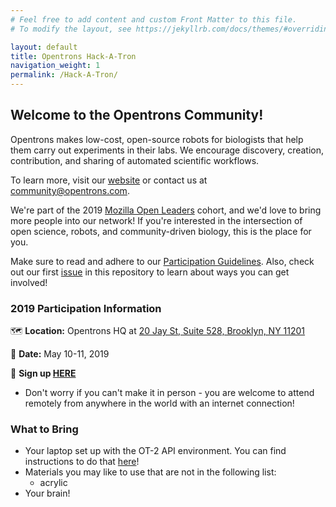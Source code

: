```yaml
---
# Feel free to add content and custom Front Matter to this file.
# To modify the layout, see https://jekyllrb.com/docs/themes/#overriding-theme-defaults

layout: default
title: Opentrons Hack-A-Tron
navigation_weight: 1
permalink: /Hack-A-Tron/
---
```

## **Welcome to the Opentrons Community!**

Opentrons makes low-cost, open-source robots for biologists that help them carry out experiments in their labs. We encourage discovery, creation, contribution, and sharing of automated scientific workflows.

To learn more, visit our [website](http://opentrons.com) or contact us at community@opentrons.com.

We're part of the 2019 [Mozilla Open Leaders](https://foundation.mozilla.org/en/opportunity/mozilla-open-leaders/round-7/participants/participants---cohort-c/) cohort, and we'd love to bring more people into our network! If you're interested in the intersection of open science, robots, and community-driven biology, this is the place for you.

Make sure to read and adhere to our [Participation Guidelines](./participation_guidelines). Also, check out our first [issue](https://github.com/Opentrons/Hack-A-Tron/issues/1) in this repository to learn about ways you can get involved!

### **2019 Participation Information**
🗺 **Location:** Opentrons HQ at [20 Jay St, Suite 528, Brooklyn, NY 11201](https://goo.gl/maps/rQCYLUqPXZSJ33Mk7)

📆 **Date:** May 10-11, 2019

📝 **Sign up [HERE](https://hack-a-tron.paperform.co/)**
- Don't worry if you can't make it in person - you are welcome to attend remotely from anywhere in the world with an internet   connection!

### **What to Bring**
- Your laptop set up with the OT-2 API environment. You can find instructions to do that [here](./development_setup)!
- Materials you may like to use that are not in the following list:
  - acrylic
- Your brain!
